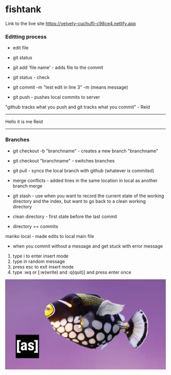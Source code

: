# fishtank

Link to the live site https://velvety-cuchufli-c98ce4.netlify.app

### Editting process 

- edit file

- git status

- git add 'file name' - adds file to the commit 

- git status - check 

- git commit -m "test edit in line 3"  -m (means message)

- git push - pushes local commits to server 

"github tracks what you push and git tracks what you commit" - Reid 

____________________________________________________

Hello it is me Reid

_____________________________________________________

### Branches 

- git checkout -b "branchname" - creates a new branch "branchname"

- git checkout "branchname" - switches branches

- git pull - syncs the local branch with github (whatever is commited)
- merge conflicts - added lines in the same location in local as another branch merge  

- git stash - use when you want to record the current 
state of the working directory and the index, but want to go back to a clean working directory
- clean directory - first state before the last commit
- directory == commits 

mariko local - made edits to local main file 

- when you commit without a message and get stuck with  error message

1. type i to enter insert mode
2. type in random message
3. press esc to exit insert mode
4. type :wq or [:w(write) and :q(quit)] and press enter once

![title](images/dottie.jpg)    

